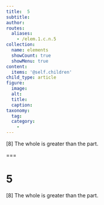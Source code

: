 ```yaml
---
title:  5
subtitle: 
author:
routes:
  aliases:
    - /elem.1.c.n.5
collection:
  name: elements
  showCount: true
  showMenu: true
content:
  items: '@self.children'
child_type: article
figure:
  image:
  alt:
  title:
  caption:
taxonomy:
  tag:
  category:
    - 
---
```


<p>[8] The whole is greater than the part.</p>

===

<h1>5</h1>
<p>[8] The whole is greater than the part.</p>
